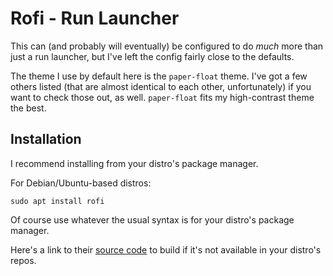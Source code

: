 # Rofi - Run Launcher
This can (and probably will eventually) be configured to do *much* more than just a run launcher, but I've left the config fairly close to the defaults.

The theme I use by default here is the `paper-float` theme. I've got a few others listed (that are almost identical to each other, unfortunately) if you want to check those out, as well. `paper-float` fits my high-contrast theme the best.

## Installation
I recommend installing from your distro's package manager.

For Debian/Ubuntu-based distros:
```
sudo apt install rofi
```

Of course use whatever the usual syntax is for your distro's package manager.

Here's a link to their [source code](https://github.com/davatorium/rofi) to build if it's not available in your distro's repos.

